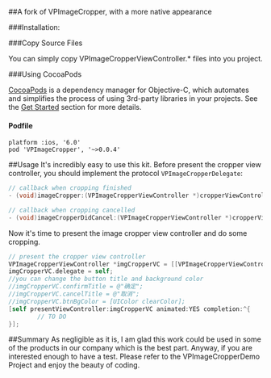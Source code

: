 ##A fork of VPImageCropper, with a more native appearance

###Installation:

###Copy Source Files

You can simply copy VPImageCropperViewController.* files into you project.

###Using CocoaPods

[CocoaPods](http://cocoapods.org/) is a dependency manager for Objective-C, which automates and simplifies the process of using 3rd-party libraries in your projects. See the [Get Started](http://cocoapods.org/#get_started) section for more details.

#### Podfile
```
platform :ios, '6.0'
pod 'VPImageCropper', '~>0.0.4'
```

##Usage
It's incredibly easy to use this kit. Before present the cropper view controller, you should implement the protocol ``VPImageCropperDelegate``:

```ObjectiveC
// callback when cropping finished
- (void)imageCropper:(VPImageCropperViewController *)cropperViewController didFinished:(UIImage *)editedImage;

// callback when cropping cancelled
- (void)imageCropperDidCancel:(VPImageCropperViewController *)cropperViewController;
```

Now it's time to present the image cropper view controller and do some cropping.
```ObjectiveC
// present the cropper view controller
VPImageCropperViewController *imgCropperVC = [[VPImageCropperViewController alloc] initWithImage:portraitImg cropFrame:CGRectMake(0, 100.0f, self.view.frame.size.width, self.view.frame.size.width) limitScaleRatio:3.0];
imgCropperVC.delegate = self;
//you can change the button title and background color
//imgCropperVC.confirmTitle = @"确定";
//imgCropperVC.cancelTitle = @"取消";
//imgCropperVC.btnBgColor = [UIColor clearColor];
[self presentViewController:imgCropperVC animated:YES completion:^{
        // TO DO
}];
```

##Summary
As negligible as it is, I am glad this work could be used in some of the products in our company which is the best part. Anyway, if you are interested enough to have a test. Please refer to the VPImageCropperDemo Project and enjoy the beauty of coding.
